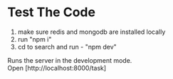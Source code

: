 # Test The Code

1. make sure redis and mongodb are installed locally
2. run "npm i"
3. cd to search and run - "npm dev"

Runs the server in the development mode.\
Open [http://localhost:8000/task]
